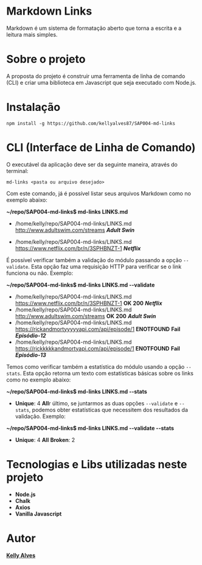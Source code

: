# Markdown Links

Markdown é um sistema de formatação aberto que torna a escrita e a leitura mais simples.

# Sobre o projeto

A proposta do projeto é construir uma ferramenta de linha de comando (CLI) e criar uma biblioteca em Javascript que seja executado com Node.js.

# Instalação

`npm install -g https://github.com/kellyalves87/SAP004-md-links`

# CLI (Interface de Linha de Comando)

O executável da aplicação deve ser da seguinte maneira, através do terminal:

`md-links <pasta ou arquivo desejado>`

Com este comando, já é possível listar seus arquivos Markdown como no exemplo abaixo:

**~/repo/SAP004-md-links$ md-links LINKS.md**

- /home/kelly/repo/SAP004-md-links/LINKS.md http://www.adultswim.com/streams **_Adult Swin_**

- /home/kelly/repo/SAP004-md-links/LINKS.md https://www.netflix.com/br/n/3SPHBNZT-1 **_Netflix_**


É possível verificar também a validação do módulo passando a opção `--validate`. Esta opção faz uma requisição HTTP para verificar se o link funciona ou não. Exemplo:


**~/repo/SAP004-md-links$ md-links LINKS.md --validate**

- /home/kelly/repo/SAP004-md-links/LINKS.md https://www.netflix.com/br/n/3SPHBNZT-1 **OK** **200** **_Netflix_**
- /home/kelly/repo/SAP004-md-links/LINKS.md http://www.adultswim.com/streams **OK** **200** **_Adult Swin_**
- /home/kelly/repo/SAP004-md-links/LINKS.md https://rickandmortyyyyyapi.com/api/episode/1 **ENOTFOUND** **Fail** **_Episódio-12_**
- /home/kelly/repo/SAP004-md-links/LINKS.md https://rickkkkkandmortyapi.com/api/episode/1 **ENOTFOUND** **Fail** **_Episódio-13_**


Temos como verificar também a estatística do módulo usando a opção `--stats`. Esta opção retorna um texto com estatísticas básicas sobre os links como no exemplo abaixo:

**~/repo/SAP004-md-links$ md-links LINKS.md --stats**

- **Unique**: 4 **All**r último, se juntarmos as duas opções `--validate` e `--stats`, podemos obter estatísticas que necessitem dos resultados da validação. Exemplo:

**~/repo/SAP004-md-links$ md-links LINKS.md --validate --stats**

- **Unique**: 4 **All** **Broken**: 2

# Tecnologias e Libs utilizadas neste projeto

- **Node.js**
- **Chalk**
- **Axios**
- **Vanilla Javascript**

# Autor

[**Kelly Alves**](https://github.com/kellyalves87)